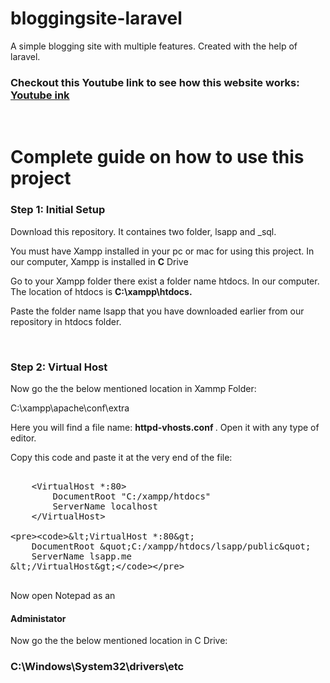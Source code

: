# bloggingsite-laravel
A simple blogging site with multiple features. Created with the help of laravel.


  <h3>Checkout this Youtube link to see how this website works: <a target="_blank" href="https://youtu.be/sK1_79e5gNo">Youtube ink</a></h3>
  
  <br>

  <h1>Complete guide on how to use this project</h1>
  <h3>Step 1: Initial Setup</h3>
  <p>Download this repository. It containes two folder, lsapp and _sql.</p>
  <p>You must have Xampp installed in your pc or mac for using this project. In our computer, Xampp is installed in <strong>C</strong> Drive </p>
  <p>Go to your Xampp folder there exist a folder name htdocs. In our computer. The location of htdocs is <strong> C:\xampp\htdocs.</strong></p>
  <p>Paste the folder name lsapp that you have downloaded earlier from our repository in htdocs folder.</p>
  <br>
  <h3>Step 2: Virtual Host</h3>
  <p>Now go the the below mentioned location in Xammp Folder:</p>
  <p>C:\xampp\apache\conf\extra</p>
  <p>Here you will find a file name: <strong> httpd-vhosts.conf </strong>. Open it with any type of editor.</p>
  <p>Copy this code and paste it at the very end of the file:</p>
  <xmp>
    <VirtualHost *:80>
        DocumentRoot "C:/xampp/htdocs"
        ServerName localhost
    </VirtualHost>
    
    
    <VirtualHost *:80>
        DocumentRoot "C:/xampp/htdocs/lsapp/public"
        ServerName lsapp.me
    </VirtualHost>
  </xmp>
  
  <p>Now open Notepad as an <h4><strong>Administator</strong></h4></p>
  <p>Now go the the below mentioned location in C Drive:</p>
  <h3>C:\Windows\System32\drivers\etc</h3>
